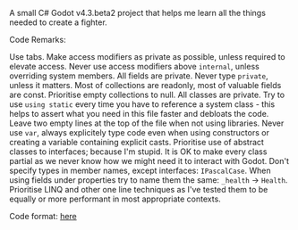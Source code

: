 A small C# Godot v4.3.beta2 project that helps me learn all the things needed to create a fighter.

Code Remarks:

Use tabs.
Make access modifiers as private as possible, unless required to elevate access.
Never use access modifiers above `internal`, unless overriding system members.
All fields are private.
Never type `private`, unless it matters.
Most of collections are readonly, most of valuable fields are const.
Prioritise empty collections to null.
All classes are private.
Try to use `using static` every time you have to reference a system class - this helps to assert what you need in this file faster and debloats the code.
Leave two empty lines at the top of the file when not using libraries.
Never use `var`, always explicitely type code even when using constructors or creating a variable containing explicit casts.
Prioritise use of abstract classes to interfaces; because I'm stupid.
It is OK to make every class partial as we never know how we might need it to interact with Godot.
Don't specify types in member names, except interfaces: `IPascalCase`.
When using fields under properties try to name them the same: `_health` -> `Health`.
Prioritise LINQ and other one line techniques as I've tested them to be equally or more performant in most appropriate contexts.


Code format: [here](CodeExample.cs)
